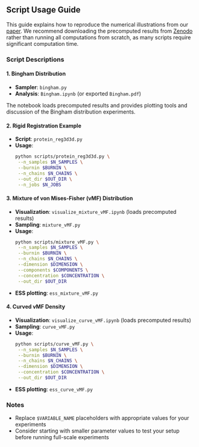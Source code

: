 ## Script Usage Guide

This guide explains how to reproduce the numerical illustrations from our [paper](https://doi.org/10.48550/arXiv.2301.08056). We recommend downloading the precomputed results from [Zenodo](https://doi.org/10.5281/zenodo.15610462) rather than running all computations from scratch, as many scripts require significant computation time.

### Script Descriptions

#### 1. Bingham Distribution
- **Sampler**: `bingham.py`
- **Analysis**: `Bingham.ipynb` (or exported `Bingham.pdf`)

The notebook loads precomputed results and provides plotting tools and discussion of the Bingham distribution experiments.

#### 2. Rigid Registration Example
- **Script**: `protein_reg3d3d.py`
- **Usage**:
   ```sh
   python scripts/protein_reg3d3d.py \
    --n_samples $N_SAMPLES \
    --burnin $BURNIN \
    --n_chains $N_CHAINS \
    --out_dir $OUT_DIR \
    --n_jobs $N_JOBS
   ```

#### 3. Mixture of von Mises-Fisher (vMF) Distribution
- **Visualization**: `visualize_mixture_vMF.ipynb` (loads precomputed results)
- **Sampling**: `mixture_vMF.py`
- **Usage**:
   ```sh
   python scripts/mixture_vMF.py \
    --n_samples $N_SAMPLES \
    --burnin $BURNIN \
    --n_chains $N_CHAINS \
    --dimension $DIMENSION \
    --components $COMPONENTS \
    --concentration $CONCENTRATION \
    --out_dir $OUT_DIR
   ```
- **ESS plotting**: `ess_mixture_vMF.py`

#### 4. Curved vMF Density
- **Visualization**: `visualize_curve_vMF.ipynb` (loads precomputed results)
- **Sampling**: `curve_vMF.py`
- **Usage**:
   ```sh
   python scripts/curve_vMF.py \
    --n_samples $N_SAMPLES \
    --burnin $BURNIN \
    --n_chains $N_CHAINS \
    --dimension $DIMENSION \
    --concentration $CONCENTRATION \
    --out_dir $OUT_DIR
   ```
- **ESS plotting**: `ess_curve_vMF.py`

### Notes
- Replace `$VARIABLE_NAME` placeholders with appropriate values for your experiments
- Consider starting with smaller parameter values to test your setup before running full-scale experiments
